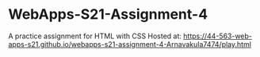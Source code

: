 # WebApps-S21-Assignment-4
A practice assignment for HTML with CSS
Hosted at: https://44-563-web-apps-s21.github.io/webapps-s21-assignment-4-Arnavakula7474/play.html
